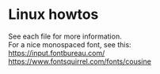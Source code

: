 # Linux howtos
See each file for more information.  
For a nice monospaced font, see this:  
https://input.fontbureau.com/  
https://www.fontsquirrel.com/fonts/cousine
